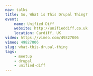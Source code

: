 ```yaml
---
nav: talks
title: So, What is This Drupal Thing?
event:
    name: Unified Diff
    website: http://unifieddiff.co.uk
    location: Cardiff, UK
video: https://vimeo.com/49827006
vimeo: 49827006
slug: what-this-drupal-thing
tags:
    - meetup
    - drupal
    - unified-diff
---
```

